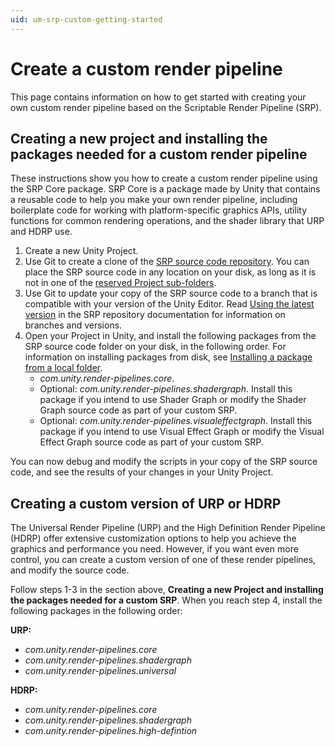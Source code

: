 ```yaml
---
uid: um-srp-custom-getting-started
---
```


# Create a custom render pipeline

This page contains information on how to get started with creating your own custom render pipeline based on the Scriptable Render Pipeline (SRP).

<a name="creating-custom-srp"></a>
## Creating a new project and installing the packages needed for a custom render pipeline

These instructions show you how to create a custom render pipeline using the SRP Core package. SRP Core is a package made by Unity that contains a reusable code to help you make your own render pipeline, including boilerplate code for working with platform-specific graphics APIs, utility functions for common rendering operations, and the shader library that URP and HDRP use.

1. Create a new Unity Project.
2. Use Git to create a clone of the [SRP source code repository](https://github.com/Unity-Technologies/Graphics). You can place the SRP source code in any  location on your disk, as long as it is not in one of the [reserved Project sub-folders](https://docs.unity3d.com/6000.0/Documentation/Manual/upm-ui-local.html#PkgLocation).
3. Use Git to update your copy of the SRP source code to a branch that is compatible with your version of the Unity Editor. Read [Using the latest version](https://github.com/Unity-Technologies/Graphics#branches-and-package-releases) in the SRP repository documentation for information on branches and versions.
4. Open your Project in Unity, and install the following packages from the SRP source code folder on your disk, in the following order. For information on installing packages from disk, see [Installing a package from a local folder](https://docs.unity3d.com/6000.0/Documentation/Manual/upm-ui-local.html).
    * _com.unity.render-pipelines.core_. 
    * Optional: _com.unity.render-pipelines.shadergraph_. Install this package if you intend to use Shader Graph or modify the Shader Graph source code as part of your custom SRP.
    * Optional: _com.unity.render-pipelines.visualeffectgraph_. Install this package if you intend to use Visual Effect Graph or modify the Visual Effect Graph source code as part of your custom SRP.

You can now debug and modify the scripts in your copy of the SRP source code, and see the results of your changes in your Unity Project.

## Creating a custom version of URP or HDRP

The Universal Render Pipeline (URP) and the High Definition Render Pipeline (HDRP) offer extensive customization options to help you achieve the graphics and performance you need. However, if you want even more control, you can create a custom version of one of these render pipelines, and modify the source code.

Follow steps 1-3 in the section above, **Creating a new Project and installing the packages needed for a custom SRP**. When you reach step 4, install the following packages in the following order:

**URP:**

* _com.unity.render-pipelines.core_
* _com.unity.render-pipelines.shadergraph_
* _com.unity.render-pipelines.universal_

**HDRP:**

* _com.unity.render-pipelines.core_
* _com.unity.render-pipelines.shadergraph_
* _com.unity.render-pipelines.high-defintion_